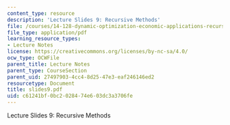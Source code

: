 ```yaml
---
content_type: resource
description: 'Lecture Slides 9: Recursive Methods'
file: /courses/14-128-dynamic-optimization-economic-applications-recursive-methods-spring-2003/c61241bf0bc2028474e603dc3a3706fe_slides9.pdf
file_type: application/pdf
learning_resource_types:
- Lecture Notes
license: https://creativecommons.org/licenses/by-nc-sa/4.0/
ocw_type: OCWFile
parent_title: Lecture Notes
parent_type: CourseSection
parent_uid: 27497903-4cc4-8d25-47e3-eaf246146ed2
resourcetype: Document
title: slides9.pdf
uid: c61241bf-0bc2-0284-74e6-03dc3a3706fe
---
```

Lecture Slides 9: Recursive Methods